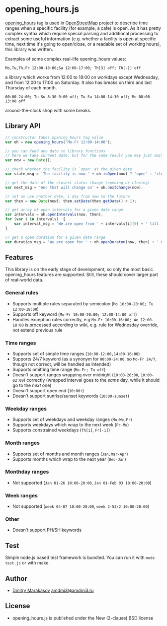 # opening_hours.js #

[opening_hours](http://wiki.openstreetmap.org/wiki/Key:opening_hours) tag is used in [OpenStreetMap](http://openstreetmap.org) project to describe time ranges when a specific facility (for example, a cafe) is open. As it has pretty complex syntax which require special parsing and additional processing to extract some useful information (e.g. whether a facility is open at specific time, next time it's going to open/close, or a readable set of working hours), this library was written.

Examples of some complex real-life opening_hours values:

```
Mo,Tu,Th,Fr 12:00-18:00;Sa 12:00-17:00; Th[3] off; Th[-1] off
```

a library which works from 12:00 to 18:00 on workdays except Wednesday, and from 12:00 to 17:00 on Saturday. It also has breaks on third and last Thursday of each month.

```
00:00-24:00; Tu-Su 8:30-9:00 off; Tu-Su 14:00-14:30 off; Mo 08:00-13:00 off
```

around-the-clock shop with some breaks.

## Library API

```javascript
// constructor takes opening_hours tag value
var oh = new opening_hours('Mo-Fr 12:00-14:00');

// you can feed any date to library functions
// here we take current date, but for the same result you may just omit date argument
var now = new Date();

// check whether the facility is `open' at the given date
var state_msg = 'The facility is now ' + oh.isOpen(now) ? 'open' : 'close';

// get the date of the closest status change (opening or closing)
var next_msg = 'And that will change on' + oh.nextChange(now);

// let us use another date, 1 day from now to the future
var then = new Date(now); then.setDate(then.getDate() + 1);

// get array of open intervals for a given date range
var intervals = oh.openIntervals(now, then);
for (var i in intervals)  {
	var interval_msg = 'We are open from ' + intervals[i][0] + ' till ' + intervals[i][1];
}

// get a open duration for a given date range
var duration_msg = 'We are open for ' + oh.openDuraton(now, then) + ' milliseconds today';
```

## Features

This library is on the early stage of development, so only the most basic opening_hours features are supported. Still, these should cover larger part of real-world data.

### General rules ###

* Supports multiple rules separated by semicolon (```Mo 10:00-20:00; Tu 12:00-18:00```)
* Supports off keyword (```Mo-Fr 10:00-20:00; 12:00-14:00 off```)
* Handles exception rules correctly, e.g ```Mo-Fr 10:00-16:00; We 12:00-18:00``` is processed according to wiki, e.g. rule for Wednesday override, not extend previous rule

### Time ranges ###

* Supports set of simple time ranges (```10:00-12:00,14:00-16:00```)
* Supports 24/7 keyword (as a synonym for ```00:00-24:00```, so ```Mo-Fr 24/7```, though not correct, will be handled as intended)
* Supports omitting time range (```Mo-Fr; Tu off```)
* Doesn't support ranges wrapping over midnight (```10:00-26:00```, ```10:00-02:00```) correctly (wrapped interval goes to the *same* day, while it should go to the *next* one)
* Doesn't support open end (```10:00+```)
* Doesn't support sunrise/sunset keywords (```10:00-sunset```)

### Weekday ranges ###

* Supports set of weekdays and weekday ranges (```Mo-We,Fr```)
* Supports weekdays which wrap to the next week (```Fr-Mo```)
* Supports constrained weekdays (```Th[1]```, ```Fr[-1]```)

### Month ranges ###

* Supports set of months and month ranges (```Jan,Mar-Apr```)
* Supports months which wrap to the next year (```Dec-Jan```)

### Monthday ranges ###

* Not supported (```Jan 01-26 10:00-20:00```, ```Jan 01-Feb 03 10:00-20:00```)

### Week ranges ###

* Not supported (```week 04-07 10:00-20:00```, ```week 2-53/2 10:00-20:00```)

### Other ###

* Doesn't support PH/SH keywords

## Test ##

Simple node.js based test framework is bundled. You can run it with ```node test.js``` or with make.

## Author ##

* [Dmitry Marakasov](https://github.com/rodneyrehm) <amdmi3@amdmi3.ru>

## License ##

* opening_hours.js is published under the New (2-clause) BSD license
